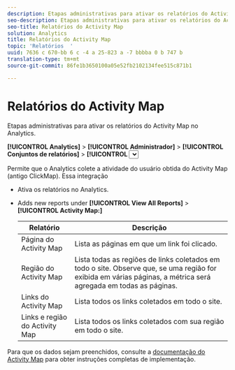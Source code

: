 ```yaml
---
description: Etapas administrativas para ativar os relatórios do Activity Map no Analytics.
seo-description: Etapas administrativas para ativar os relatórios do Activity Map no Analytics.
seo-title: Relatórios do Activity Map
solution: Analytics
title: Relatórios do Activity Map
topic: 'Relatórios  '
uuid: 7636 c 670-bb 6 c -4 a 25-823 a -7 bbbba 0 b 747 b
translation-type: tm+mt
source-git-commit: 86fe1b3650100a05e52fb2102134fee515c871b1

---
```



# Relatórios do Activity Map

Etapas administrativas para ativar os relatórios do Activity Map no Analytics.

**[!UICONTROL Analytics]** &gt; **[!UICONTROL Administrador]** &gt; **[!UICONTROL Conjuntos de relatórios]** &gt; **[!UICONTROL <select report suite>]** &gt; **[!UICONTROL Editar configurações]** &gt; **[!UICONTROL Mapa de atividade]** &gt; **[!UICONTROL Relatórios do Mapa de atividade]**

Permite que o Analytics colete a atividade do usuário obtida do Activity Map (antigo ClickMap). Essa integração

* Ativa os relatórios no Analytics.
* Adds new reports under **[!UICONTROL View All Reports]** &gt; **[!UICONTROL Activity Map:]**

   | Relatório | Descrição |
   |---|---|
   | Página do Activity Map | Lista as páginas em que um link foi clicado. |
   | Região do Activity Map | Lista todas as regiões de links coletados em todo o site. Observe que, se uma região for exibida em várias páginas, a métrica será agregada em todas as páginas. |
   | Links do Activity Map | Lista todos os links coletados em todo o site. |
   | Links e região do Activity Map | Lista todos os links coletados com sua região em todo o site. |

Para que os dados sejam preenchidos, consulte a [documentação do Activity Map](https://marketing.adobe.com/resources/help/en_US/analytics/activitymap/) para obter instruções completas de implementação.
